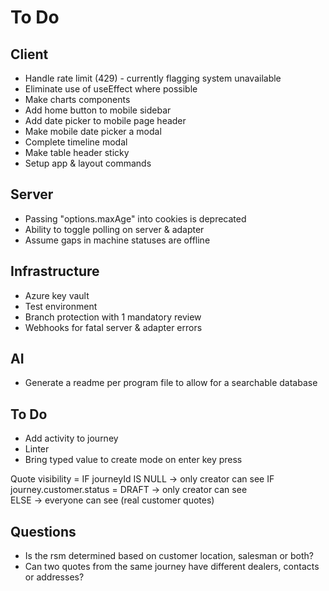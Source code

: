 # To Do

## Client

- Handle rate limit (429) - currently flagging system unavailable
- Eliminate use of useEffect where possible
- Make charts components
- Add home button to mobile sidebar
- Add date picker to mobile page header
- Make mobile date picker a modal
- Complete timeline modal
- Make table header sticky
- Setup app & layout commands

## Server

- Passing "options.maxAge" into cookies is deprecated
- Ability to toggle polling on server & adapter
- Assume gaps in machine statuses are offline

## Infrastructure

- Azure key vault
- Test environment
- Branch protection with 1 mandatory review
- Webhooks for fatal server & adapter errors

## AI

- Generate a readme per program file to allow for a searchable database

## To Do

- Add activity to journey
- Linter
- Bring typed value to create mode on enter key press

Quote visibility =
IF journeyId IS NULL → only creator can see
IF journey.customer.status = DRAFT → only creator can see  
 ELSE → everyone can see (real customer quotes)

## Questions

- Is the rsm determined based on customer location, salesman or both?
- Can two quotes from the same journey have different dealers, contacts or addresses?
